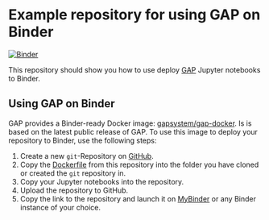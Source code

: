 # Example repository for using GAP on Binder

[![Binder](https://mybinder.org/badge.svg)](https://mybinder.org/v2/gh/gap-system/gap-docker-binder/master)

This repository should show you how to use deploy [GAP](https://www.gap-system.org) Jupyter notebooks to Binder.

## Using GAP on Binder

GAP provides a Binder-ready Docker image: [gapsystem/gap-docker](https://hub.docker.com/r/gapsystem/gap-docker/). 
Is is based on the latest public release of GAP.
To use this image to deploy your repository to Binder, use the following steps:

1. Create a new `git`-Repository on [GitHub](https://github.com).
2. Copy the [Dockerfile](https://github.com/gap-system/gap-docker-binder/blob/master/Dockerfile) from this repository into the folder you have cloned or created the `git` repository in.
3. Copy your Jupyter notebooks into the repository.
4. Upload the repository to GitHub.
5. Copy the link to the repository and launch it on [MyBinder](https://mybinder.org) or any Binder instance of your choice.
